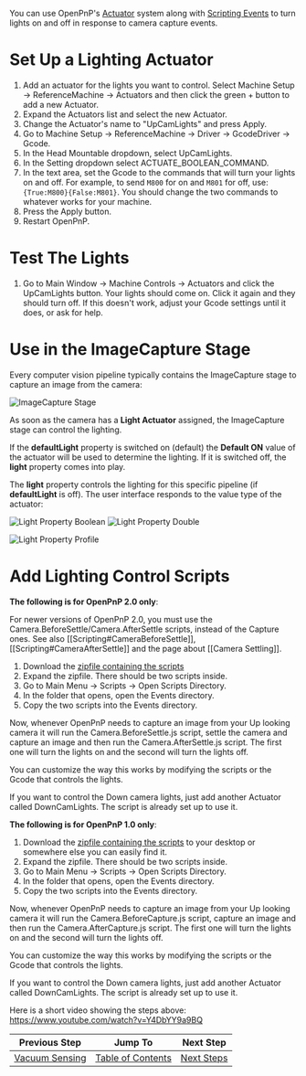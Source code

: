 You can use OpenPnP's [Actuator](https://github.com/openpnp/openpnp/wiki/Setup-and-Calibration:-Actuators) system along with [Scripting Events](https://github.com/openpnp/openpnp/wiki/Scripting#scripting-events) to turn lights on and off in response to camera capture events.

# Set Up a Lighting Actuator
1. Add an actuator for the lights you want to control. Select Machine Setup -> ReferenceMachine -> Actuators and then click the green + button to add a new Actuator.
2. Expand the Actuators list and select the new Actuator.
3. Change the Actuator's name to "UpCamLights" and press Apply.
4. Go to Machine Setup -> ReferenceMachine -> Driver -> GcodeDriver -> Gcode.
5. In the Head Mountable dropdown, select UpCamLights.
6. In the Setting dropdown select ACTUATE_BOOLEAN_COMMAND.
7. In the text area, set the Gcode to the commands that will turn your lights on and off. For example, to send `M800` for on and `M801` for off, use: `{True:M800}{False:M801}`. You should change the two commands to whatever works for your machine.
8. Press the Apply button.
9. Restart OpenPnP.

# Test The Lights
1. Go to Main Window -> Machine Controls -> Actuators and click the UpCamLights button. Your lights should come on. Click it again and they should turn off. If this doesn't work, adjust your Gcode settings until it does, or ask for help.

# Use in the ImageCapture Stage 

Every computer vision pipeline typically contains the ImageCapture stage to capture an image from the camera:

![ImageCapture Stage](https://user-images.githubusercontent.com/9963310/103425063-2874c280-4bb0-11eb-9ce2-e2ce715f39a9.png)

As soon as the camera has a **Light Actuator** assigned, the ImageCapture stage can control the lighting. 

If the **defaultLight** property is switched on (default) the **Default ON** value of the actuator will be used to determine the lighting. If it is switched off, the **light** property comes into play.

The **light** property controls the lighting for this specific pipeline (if **defaultLight** is off). The user interface responds to the value type of the actuator:

![Light Property Boolean](https://user-images.githubusercontent.com/9963310/103425237-53abe180-4bb1-11eb-93f0-b212953113f5.png) ![Light Property Double](https://user-images.githubusercontent.com/9963310/103425242-61f9fd80-4bb1-11eb-949d-0c62382d5c65.png)  

![Light Property Profile](https://user-images.githubusercontent.com/9963310/103425285-a7b6c600-4bb1-11eb-9ba6-b94eaa55a34c.png)

# Add Lighting Control Scripts

**The following is for OpenPnP 2.0 only**:

For newer versions of OpenPnP 2.0, you must use the Camera.BeforeSettle/Camera.AfterSettle scripts, instead of the Capture ones. See also [[Scripting#CameraBeforeSettle]], [[Scripting#CameraAfterSettle]] and the page about [[Camera Settling]].

1. Download the [zipfile containing the scripts](https://github.com/ozzysv/Camera-Lighting-openpnp/raw/master/Camera%20Lighting.zip)
2. Expand the zipfile. There should be two scripts inside.
3. Go to Main Menu -> Scripts -> Open Scripts Directory.
4. In the folder that opens, open the Events directory.
5. Copy the two scripts into the Events directory.

Now, whenever OpenPnP needs to capture an image from your Up looking camera it will run the Camera.BeforeSettle.js script, settle the camera and capture an image and then run the Camera.AfterSettle.js script. The first one will turn the lights on and the second will turn the lights off.

You can customize the way this works by modifying the scripts or the Gcode that controls the lights.

If you want to control the Down camera lights, just add another Actuator called DownCamLights. The script is already set up to use it.

**The following is for OpenPnP 1.0 only**:

1. Download the [zipfile containing the scripts](https://gist.github.com/vonnieda/1bed59fe30c637b88470e0ca3cb5d05d/archive/fb9682a01708e3555f44d26469df7c81007be34a.zip) 
to your desktop or somewhere else you can easily find it.
2. Expand the zipfile. There should be two scripts inside.
3. Go to Main Menu -> Scripts -> Open Scripts Directory.
4. In the folder that opens, open the Events directory.
5. Copy the two scripts into the Events directory.

Now, whenever OpenPnP needs to capture an image from your Up looking camera it will run the Camera.BeforeCapture.js script, capture an image and then run the Camera.AfterCapture.js script. The first one will turn the lights on and the second will turn the lights off.

You can customize the way this works by modifying the scripts or the Gcode that controls the lights.

If you want to control the Down camera lights, just add another Actuator called DownCamLights. The script is already set up to use it.

Here is a short video showing the steps above: https://www.youtube.com/watch?v=Y4DbYY9a9BQ


| Previous Step                 | Jump To                 | Next Step                                   |
| ----------------------------- | ----------------------- | ------------------------------------------- |
| [Vacuum Sensing](https://github.com/openpnp/openpnp/wiki/Setup-and-Calibration%3A-Vacuum-Sensing) | [Table of Contents](https://github.com/openpnp/openpnp/wiki/Setup-and-Calibration) | [Next Steps](https://github.com/openpnp/openpnp/wiki/Setup-and-Calibration%3A-Next-Steps) |